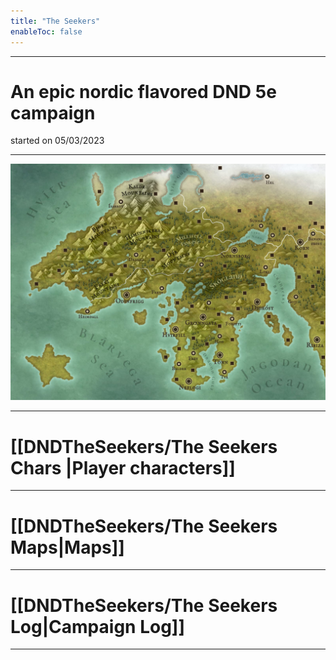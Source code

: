 ```yaml
---
title: "The Seekers"
enableToc: false
---
```

___
# An epic nordic flavored DND 5e campaign
started on 05/03/2023
___
![ ](DNDTheSeekers/images/seekersmap.jpeg)
___
# [[DNDTheSeekers/The Seekers Chars |Player characters]]
___
# [[DNDTheSeekers/The Seekers Maps|Maps]] 
___
# [[DNDTheSeekers/The Seekers Log|Campaign Log]]
___